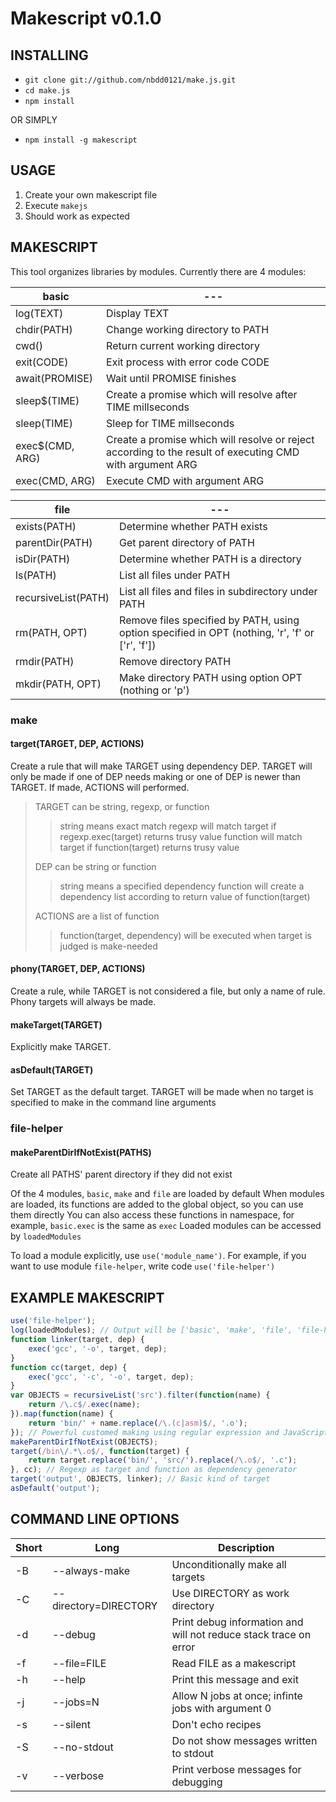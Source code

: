 Makescript v0.1.0
=================


INSTALLING
----------
* `git clone git://github.com/nbdd0121/make.js.git`
* `cd make.js`
* `npm install`

OR SIMPLY

* `npm install -g makescript`


USAGE
-----
1. Create your own makescript file
2. Execute `makejs`
3. Should work as expected

MAKESCRIPT
----------
This tool organizes libraries by modules.
Currently there are 4 modules:

basic 			|---
----------------|-------
log(TEXT)		|Display TEXT
chdir(PATH)     |Change working directory to PATH
cwd()			|Return current working directory
exit(CODE)		|Exit process with error code CODE
await(PROMISE)	|Wait until PROMISE finishes
sleep$(TIME)	|Create a promise which will resolve after TIME millseconds
sleep(TIME)		|Sleep for TIME millseconds
exec$(CMD, ARG) |Create a promise which will resolve or reject according to the result of executing CMD with argument ARG
exec(CMD, ARG)	|Execute CMD with argument ARG

file 				|---
--------------------|-------
exists(PATH)		|Determine whether PATH exists
parentDir(PATH)		|Get parent directory of PATH
isDir(PATH)			|Determine whether PATH is a directory
ls(PATH)			|List all files under PATH
recursiveList(PATH)	|List all files and files in subdirectory under PATH
rm(PATH, OPT)		|Remove files specified by PATH, using option specified in OPT (nothing, 'r', 'f' or ['r', 'f'])
rmdir(PATH)			|Remove directory PATH
mkdir(PATH, OPT)	|Make directory PATH using option OPT (nothing or 'p')

### make
#### target(TARGET, DEP, ACTIONS)
Create a rule that will make TARGET using dependency DEP.
TARGET will only be made if one of DEP needs making or
one of DEP is newer than TARGET. If made, ACTIONS will
performed.
> TARGET can be string, regexp, or function
>>	string means exact match
>>	regexp will match target if regexp.exec(target) returns trusy value
>>	function will match target if function(target) returns trusy value
>
> DEP can be string or function
>>	string means a specified dependency
>>	function will create a dependency list according to return value of function(target)
>
>ACTIONS are a list of function
>>	function(target, dependency) will be executed when target is judged is make-needed

#### phony(TARGET, DEP, ACTIONS)
Create a rule, while TARGET is not considered a file, but only a name of rule.
Phony targets will always be made.

#### makeTarget(TARGET)
Explicitly make TARGET.

#### asDefault(TARGET)
Set TARGET as the default target. TARGET will be made when no target is specified to make in the command line arguments

### file-helper
#### makeParentDirIfNotExist(PATHS)
Create all PATHS' parent directory if they did not exist

Of the 4 modules, `basic`, `make` and `file` are loaded by default
When modules are loaded, its functions are added to the global object, so you can use them directly
You can also access these functions in namespace, for example, `basic.exec` is the same as `exec`
Loaded modules can be accessed by `loadedModules`

To load a module explicitly, use `use('module_name')`.
For example, if you want to use module `file-helper`, write code `use('file-helper')`


EXAMPLE MAKESCRIPT
------------------
```js
use('file-helper');
log(loadedModules); // Output will be ['basic', 'make', 'file', 'file-helper']
function linker(target, dep) {
	exec('gcc', '-o', target, dep);
}
function cc(target, dep) {
	exec('gcc', '-c', '-o', target, dep);
}
var OBJECTS = recursiveList('src').filter(function(name) {
	return /\.c$/.exec(name);
}).map(function(name) {
	return 'bin/' + name.replace(/\.(c|asm)$/, '.o');
});	// Powerful customed making using regular expression and JavaScript built-in functions
makeParentDirIfNotExist(OBJECTS);
target(/bin\/.*\.o$/, function(target) {
	return target.replace('bin/', 'src/').replace(/\.o$/, '.c');
}, cc);	// Regexp as target and function as dependency generator
target('output', OBJECTS, linker); // Basic kind of target
asDefault('output');
```


COMMAND LINE OPTIONS
--------------------
Short|Long                 |Description
-----|---------------------|-----------
-B   |--always-make        |Unconditionally make all targets
-C   |--directory=DIRECTORY|Use DIRECTORY as work directory
-d   |--debug              |Print debug information and will not reduce stack trace on error
-f   |--file=FILE          |Read FILE as a makescript
-h   |--help               |Print this message and exit
-j   |--jobs=N             |Allow N jobs at once; infinte jobs with argument 0
-s   |--silent             |Don't echo recipes
-S   |--no-stdout          |Do not show messages written to stdout
-v   |--verbose            |Print verbose messages for debugging

